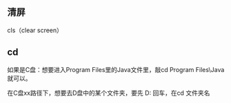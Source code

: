 ## 清屏

cls（clear screen）

## cd

如果是C盘：想要进入Program Files里的Java文件里，敲cd Program Files\Java就可以。

在C盘xx路径下，想要去D盘中的某个文件夹，要先 D: 回车，在cd 文件夹名